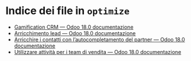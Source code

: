 # Indice dei file in `optimize`

- [Gamification CRM — Odoo 18.0 documentazione](./gamification.md)
- [Arricchimento lead — Odoo 18.0 documentazione](./lead_enrichment.md)
- [Arricchire i contatti con l’autocompletamento del partner — Odoo 18.0 documentazione](./partner_autocomplete.md)
- [Utilizzare attività per i team di vendita — Odoo 18.0 documentazione](./utilize_activities.md)
